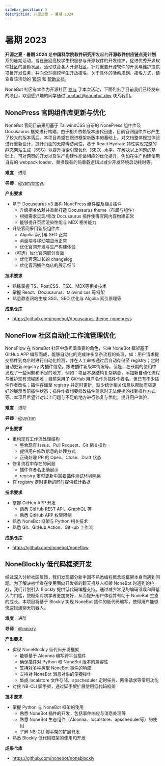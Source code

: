 ```yaml
---
sidebar_position: 3
description: 开源之夏 - 暑期 2024
---
```


# 暑期 2023

**开源之夏 - 暑期 2024** 是**中国科学院软件研究所**发起的**开源软件供应链点亮计划**系列暑期活动，旨在鼓励高校学生积极参与开源软件的开发维护，促进优秀开源软件社区的蓬勃发展。活动联合各大开源社区，针对重要开源软件的开发与维护提供项目开发任务，并向全球高校学生开放报名。关于具体的活动规划、报名方式，请查看该活动的 [官网](https://summer-ospp.ac.cn/) 和 [帮助文档](https://summer-ospp.ac.cn/help/)。

NoneBot 社区有幸作为开源社区 [参与](https://summer-ospp.ac.cn/org/orgdetail/e1fb5b8d-125a-4138-b756-25bd32c0a31a?lang=zh) 了本次活动，下面列出了目前我们已经发布的项目，欢迎感兴趣的同学通过 <contact@nonebot.dev> 联系我们。

## NonePress 官网组件库更新与优化

NoneBot 官网目前采用基于 TailwindCSS 自研的 NonePress 组件库及 Docusaurus 框架进行构建。由于相关依赖版本迭代迅速，目前官网组件库已产生了较大的版本落后。本项目希望在跟进框架新版本的基础上，对文档整体视觉体验进行重新设计，提升页面的无障碍访问性，基于 React Hydrate 特性实现完整的静态网站生成（SSG）以提升搜索引擎优化（SEO）水平。在解决以上问题的基础上，可对网页的开发以及生产构建性能做相应的优化提升，例如在生产构建使用自有的 webpack loader、替换现有的热重载逻辑以减少开发环境启动耗时等。

**难度**：进阶

**导师**：[@yanyongyu](https://github.com/yanyongyu)

**产出要求**

- 基于 Docusaurus v3 重构 NonePress 组件库及相关插件
  - 升级相关依赖并重新打造 Docusaurus theme（布局与组件）
  - 根据需求实现/修改 Docusaurus 插件使得官网内容构建正常
  - 能够提升页面渲染性能与 MDX 相关能力
- 升级官网采用新版组件库
  - Algolia 索引与 SEO 正常
  - 桌面端与移动端显示正常
  - 优化官网开发与生产构建体验
- （可选）优化官网部分页面
  - 优化官网过长的 changelog
  - 优化官网插件商店的展示细节

**技术要求**

- 熟练掌握 TS、PostCSS、TSX、MDX等相关技术
- 掌握 React、Docusaurus、tailwind css 等框架
- 熟悉静态网站生成 SSG、SEO 优化与 Algolia 索引原理等

**成果仓库**

- <https://github.com/nonebot/docusaurus-theme-nonepress>

## NoneFlow 社区自动化工作流管理优化

NoneFlow 在 NoneBot 社区中承担着重要的角色，它由 NoneBot 框架基于 GitHub APP 编写而成，能够自动化的完成许多复杂流程的处理，如：用户请求提交插件到商店时进行自动化检测，并在人工审核通过后自动存储至 registry；定时自动更新 registry 内插件信息，跟进插件新版本情况等。但是，在长期的使用中发现了一些问题和不足的地方，例如：项目本身结构复杂耦合，添加新自动化流程与维护现有流程困难；目前采用了 GitHub 用户名作为插件作者名，但已有不少插件作者改名；插件存储至 registry 并定时更新，缺少统计相关信息以帮助商店更好的展示当前插件状态；插件作者想要修改插件信息时无法便捷的找到操作方式等。本项目希望针对以上问题与不足的地方进行修复与优化，提升用户体验。

**难度**：进阶

**导师**：[@uy/sun](https://github.com/he0119)

**产出要求**

- 重构现有工作流处理结构
  - 整合现有 Issue、Pull Request、Git 相关操作
  - 提供用户修改信息的处理方式
  - 正确处理 PR 的 Open、Close、Draft 状态
- 修复流程中存在的问题
  - 插件作者名正确展示
  - registry 定时更新中需要插件测试环境隔离
- 在 registry 定时更新的同时提供统计数据

**技术要求**

- 掌握 GitHub APP 开发
  - 熟悉 GitHub REST API、GraphQL 等
  - 熟悉 GitHub APP 权限限制
- 熟悉 NoneBot 框架与 Python 相关技术
- 熟悉 Git、GitHub Action、GitHub 工作流

**成果仓库**

- <https://github.com/nonebot/noneflow>

## NoneBlockly 低代码框架开发

经过深入分析社区反馈，我们发现部分新手因不熟悉编程概念或框架本身而遇到问题。为了解决初学者在使用面向开发者的聊天机器人框架 NoneBot 时遇到的挑战，我们计划引入 Blockly 提供低代码编程支持。通过减少常见的编码错误和降低入门门槛，使框架对初学者更加友好，从而提升用户体验并有助于 NoneBot 生态的成长。本项目将基于 Blockly 实现 NoneBot 插件的低代码编写，使得用户能够快速搭建聊天机器人。

**难度**：进阶

**导师**：[@mnixry](https://github.com/mnixry)

**产出要求**

- 实现 NoneBlockly 低代码开发框架
  - 能够基于 Alconna 编写跨平台插件
  - 确保插件对 Python 和 NoneBot 版本的兼容性
  - 支持对多种类型 NoneBot 事件的响应
  - 支持对 NoneBot 消息对象的便捷操作
  - 集成 localstore 文件存储、apscheduler 定时任务、网络请求等常用功能
- 对接 NB-CLI 脚手架，通过脚手架扩展使用低代码框架

**技术要求**

- 掌握 Python 与 NoneBot 框架的使用
  - 熟悉 NoneBot 插件的开发，包括事件响应与消息处理等
  - 熟悉 NoneBot 生态组件（Alconna、localstore、apscheduler等）的使用
  - 了解 NB-CLI 脚手架的扩展开发
- 熟悉 Blockly 低代码框架的使用和开发

**成果仓库**

- <https://github.com/nonebot/noneblockly>
